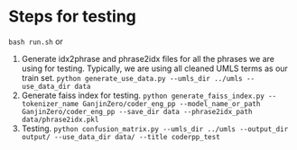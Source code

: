 # Steps for testing
`bash run.sh` or 
1. Generate idx2phrase and phrase2idx files for all the phrases we are using for testing. Typically, we are using all cleaned UMLS terms as our train set. `python generate_use_data.py --umls_dir ../umls --use_data_dir data`
2. Generate faiss index for testing. `python generate_faiss_index.py --tokenizer_name GanjinZero/coder_eng_pp --model_name_or_path GanjinZero/coder_eng_pp --save_dir data --phrase2idx_path data/phrase2idx.pkl`
3. Testing. `python confusion_matrix.py --umls_dir ../umls --output_dir output/ --use_data_dir data/ --title coderpp_test`